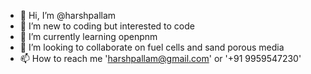 - 👋 Hi, I’m @harshpallam
- 👀 I’m new to coding but interested to code
- 🌱 I’m currently learning openpnm 
- 💞️ I’m looking to collaborate on fuel cells and sand porous media 
- 📫 How to reach me 'harshpallam@gmail.com' or '+91 9959547230'

<!---
harshpallam/harshpallam is a ✨ special ✨ repository because its `README.md` (this file) appears on your GitHub profile.
You can click the Preview link to take a look at your changes.
--->

